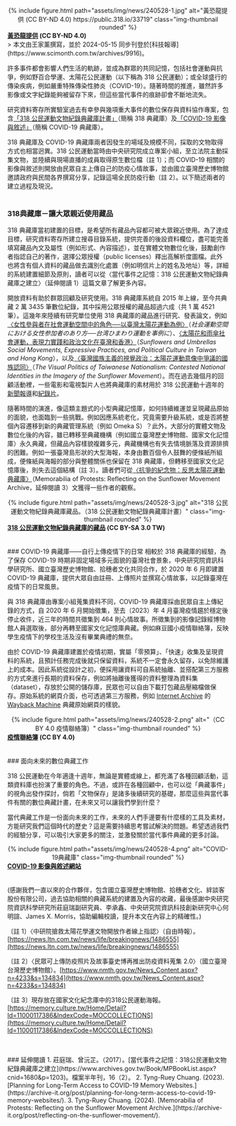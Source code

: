 <center>
<div class="row">
    <div class="col-sm mt-3 mt-md-0">
        {% include figure.html path="assets/img/news/240528-1.jpg" alt="黃恐龍提供 (CC BY-ND 4.0) https://public.318.io/33719" class="img-thumbnail rounded" %}
    </div>
</div>
</center>
<div class="caption">
    <b><a href="https://public.318.io/33719">黃恐龍提供</a> (CC BY-ND 4.0)</b>
</div>
> 本文由王家薰撰寫，並於 2024-05-15 同步刊登於[科技報導](https://www.scimonth.com.tw/archives/9916)。

許多事件都會影響人們生活的軌跡，並成為群眾的共同記憶，包括社會運動與抗爭，例如野百合學運、太陽花公民運動（以下稱為 318 公民運動）；或全球盛行的傳染疾病，例如嚴重特殊傳染性肺炎（COVID-19）。隨著時間的推進，雖然許多影像或文字紀錄能夠被留存下來，但這些當代事件的痕跡卻會不斷地流失。

研究資料寄存所實驗室過去有幸參與幾項重大事件的數位保存與資料協作專案，包含[「318 公民運動文物紀錄典藏庫計畫」](https://public.318.io)（簡稱 318 典藏庫）及[「COVID-19 影像與敘述」](https://th.covid19.commons.tw/)（簡稱 COVID-19 典藏庫）。

318 典藏庫及 COVID-19 典藏庫兩者因發生的場域及規模不同，採取的文物取得方式也相當迥異。318 公民運動當時由中央研究院成立專案小組，至立法院主動採集文物，並陸續與現場直播的成員取得原生數位檔〔註 1〕；而 COVID-19 相關的影像與敘述則開放由民眾自主上傳自己的防疫心情故事，並由國立臺灣歷史博物館邀請政府與民間各界撰寫分享，記錄這場全民防疫行動〔註 2〕。以下簡述兩者的建立過程及現況。
<br> 
<br> 
### 318典藏庫－讓大眾親近使用藏品
318 典藏庫當初建置的目標，是希望所有藏品內容都可被大眾親近使用。為了達成目標，研究資料寄存所建立搜尋目錄系統，提供完善的後設資料欄位，盡可能完善填寫藏品內文及屬性（例如形式、內容描述），並在實體文物數位化後，鼓勵創作者指認自己的著作，選擇公眾授權（public licenses）釋出高解析度圖檔。此外也將含有個人資料的藏品做去識別化處置（例如明信片上的姓名及地址）等，詳細的系統建置細節及原則，讀者可以從〈當代事件之記憶：318 公民運動文物紀錄典藏庫之建立〉（延伸閱讀 1）這篇文章了解更多內容。

開放資料有助於群眾回顧及研究使用。318 典藏庫系統自 2015 年上線，至今共典藏 2 萬 3435 筆數位紀錄，其中採用公眾授權的藏品超過六成（共 1 萬 4521 筆）。這幾年來陸續有研究單位使用 318 典藏庫的藏品進行研究、發表論文，例如[〈女性參與者在社會運動空間中的角色──以臺灣太陽花運動為例〉](https://www.ir.nihon-u.ac.jp/pdf/research/publication/01_41_05.pdf)（_社会運動空間における女性参加者のあり方──台湾ひまわり運動を事例に_）、[〈太陽花和雨傘社會運動，表現力實踐和政治文化在臺灣和香港〉](https://ieas.directfrompublisher.com/catalog/book/sunflowers-and-umbrellas)（_Sunflowers and Umbrellas Social Movements, Expressive Practices, and Political Culture in Taiwan and Hong Kong_），以及[〈臺灣國族主義的視覺政治：太陽花運動意像中爭議的國族認同〉](https://yorkspace.library.yorku.ca/items/a5f7ca03-cdc5-4306-bcaf-0dbd71c8ac7f)（_The Visual Politics of Taiwanese Nationalism: Contested National Identities in the Imagery of the Sunflower Movement_）。而在過去幾個月的回顧活動裡，一些電影和電視製片人也將典藏庫的素材用於 318 公民運動十週年的[新聞報導](https://www.youtube.com/watch?v=TxaO1XYrRDQ)和[紀錄片](https://www.youtube.com/watch?v=ijo4Np3VJYM)。

隨著時間的演進，像這類主題式的小型典藏記憶庫，如何持續維運並呈現藏品原始的面貌，也面臨到一些挑戰。例如因應系統老化，究竟需要升級系統，或是否將整個內容遷移到新的典藏管理系統（例如 Omeka S）？此外，大部分的實體文物及數位化後的內容，雖已轉移至典藏機構（例如國立臺灣歷史博物館、國家文化記憶庫）永久典藏，但藏品內容樣貌複雜多元，典藏機構也有失去情境脈落及資源排擠的困難。例如一張臺灣島形狀的大型海報，本身由數百個令人鼓舞的便條紙所組成，便條紙與海報的部分與整體關係也保留在 318 典藏庫，但轉移至國家文化記憶庫後，則失去這個結構〔註 3〕。讀者們可從[〈抗爭的紀念物：反思太陽花運動典藏庫〉](https://archive-it.org/post/planning-for-long-term-access-to-covid-19-memory-websites/)（Memorabilia of Protests: Reflecting on the Sunflower Movement Archive，延伸閱讀 3）文獲得一些作者的觀察。


<center>
<div class="row">
    <div class="col-sm mt-3 mt-md-0">
        {% include figure.html path="assets/img/news/240528-3.jpg" alt="318 公民運動文物紀錄典藏庫藏品。（318 公民運動文物紀錄典藏庫計畫）" class="img-thumbnail rounded" %}
    </div>
</div>
</center>
<div class="caption">
    <b><a href="https://public.318.io/13097">318 公民運動文物紀錄典藏庫的藏品</a> (CC BY-SA 3.0 TW)</b>
</div>

<br> 
<br> 
### COVID-19 典藏庫——自行上傳疫情下的日常
相較於 318 典藏庫的經驗，為了保存 COVID-19 時期非固定場域多元面貌的臺灣社會景象，中央研究院資訊科學研究所、國立臺灣歷史博物館、拾穗者文化共同合作，於 2020 年 6 月即建置 COVID-19 典藏庫，提供大眾自由註冊、上傳照片並撰寫心情故事，以記錄臺灣在疫情下的日常風景。

與 318 典藏庫由專案小組蒐集資料不同，COVID-19 典藏庫採由民眾自主上傳紀錄的方式，自 2020 年 6 月開始徵集，至去（2023）年 4 月臺灣疫情趨於穩定後停止收件，近三年的時間共徵集到 464 則心情故事。所徵集到的影像記錄經博物館人員選取後，部分再轉至國家文化記憶庫典藏。例如麻豆國小疫情聯絡簿，反映學生疫情下的學校生活及沒有畢業典禮的無奈。

由於 COVID-19 典藏庫建置於疫情初期，實屬「零預算」、「快速」收集及呈現資料的系統，且預計任務完成後就只保留資料，系統不一定會永久留存，以免除維護上的成本。因此系統從設計之初，便採用讓資料可自系統抽離、並搭配第三方服務的方式來進行長期的資料保存，例如將抽離後獲得的資料整理為資料集（dataset），存放於公開的儲存庫，民眾也可以自由下載打包藏品壓縮檔做保存。原始系統的網頁介面，也可透過第三方服務，例如 [Internet Archive](https://archive.org/) 的 [Wayback Machine](https://wayback-api.archive.org/) 典藏原始網頁的樣貌。

<center>
<div class="row">
    <div class="col-sm mt-3 mt-md-0">
        {% include figure.html path="assets/img/news/240528-2.png" alt="（CC BY 4.0 疫情聯絡簿）" class="img-thumbnail rounded" %}
    </div>
</div>
</center>
<div class="caption">
    <b><a href="https://th.covid19.commons.tw/occurrence/2001403">疫情聯絡簿</a> (CC BY 4.0)</b>
</div>

<br> 
<br> 
### 面向未來的數位典藏工作

318 公民運動在今年適逢十週年，無論是實體或線上，都充滿了各種回顧活動，這類資料庫也扮演了重要的角色。不過，或許在各種回顧中，也可以從「典藏事件」的視角出發作探討，倘若「文物保存」是諸多後續研究的基礎，那麼這些與當代事件有關的數位典藏計畫，在未來又可以讓我們學到什麼？

當代典藏工作是一份面向未來的工作，未來的人們手邊要有什麼樣的工具及素材，方能研究我們這個時代的歷史？這是需要持續思考嘗試解決的問題。希望透過我們的經驗分享，可以吸引大家更多的關注，並激發關於當代事件典藏的更多討論。


<center>
<div class="row">
    <div class="col-sm mt-3 mt-md-0">
        {% include figure.html path="assets/img/news/240528-4.png" alt="COVID-19典藏庫" class="img-thumbnail rounded" %}
    </div>
</div>
</center>
<div class="caption">
    <b><a href="https://th.covid19.commons.tw">COVID-19 影像與敘述網站</a></b>
</div>

<br> 
<br> 
(感謝我們一直以來的合作夥伴，包含國立臺灣歷史博物館、拾穗者文化、絆談客股份有限公司，過去協助相關的典藏系統的建置及內容的收藏，最後感謝中央研究院資訊科學研究所莊庭瑞副研究員、李承鑫、中央研究院資訊科技創新研究中心何明諠、James X. Morris，協助編輯校讀，提升本文在內容上的精確性。)

〔註 1〕〈中研院搶救太陽花學運文物開放作者線上指認〉（自由時報）。[https://news.ltn.com.tw/news/life/breakingnews/1486555](https://news.ltn.com.tw/news/life/breakingnews/1486555)

〔註 2〕〈民眾可上傳防疫照片及故事臺史博再推出防疫資料蒐集 2.0〉（國立臺灣台灣歷史博物館）。[https://www.nmth.gov.tw/News_Content.aspx?n=4233&s=134834](https://www.nmth.gov.tw/News_Content.aspx?n=4233&s=134834)

〔註 3〕現存放在國家文化紀念庫中的318公民運動海報。[https://memory.culture.tw/Home/Detail?Id=11000117386&IndexCode=MOCCOLLECTIONS](https://memory.culture.tw/Home/Detail?Id=11000117386&IndexCode=MOCCOLLECTIONS)


<br> 
<br> 
### 延伸閱讀
1. 莊庭瑞、曾沅芷。（2017）。[當代事件之記憶：318公民運動文物紀錄典藏庫之建立](https://www.archives.gov.tw/Book/MPBookList.aspx?cnid=1680&p=1203)。檔案半年刊，16（2）。
2. Tyng-Ruey Chuang. (2023). [Planning for Long-Term Access to COVID-19 Memory Websites.](https://archive-it.org/post/planning-for-long-term-access-to-covid-19-memory-websites/).
3. Tyng-Ruey Chuang. (2024). [Memorabilia of Protests: Reflecting on the Sunflower Movement Archive.](https://archive-it.org/post/reflecting-on-the-sunflower-movement/).


